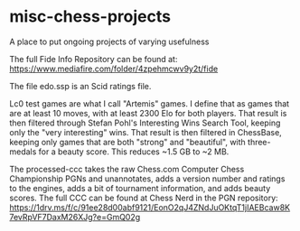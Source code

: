 # misc-chess-projects
 A place to put ongoing projects of varying usefulness

The full Fide Info Repository can be found at: https://www.mediafire.com/folder/4zpehmcwv9y2t/fide

The file edo.ssp is an Scid ratings file.

Lc0 test games are what I call "Artemis" games. I define that as games that are at least 10 moves, with at least 2300 Elo for both players. That result is then filtered through Stefan Pohl's Interesting Wins Search Tool, keeping only the "very interesting" wins. That result is then filtered in ChessBase, keeping only games that are both "strong" and "beautiful", with three-medals for a beauty score. This reduces ~1.5 GB to ~2 MB.

The processed-ccc takes the raw Chess.com Computer Chess Championship PGNs and unannotates, adds a version number and ratings to the engines, adds a bit of tournament information, and adds beauty scores. The full CCC can be found at Chess Nerd in the PGN repository: https://1drv.ms/f/c/91ee28d00abf9121/EonO2qJ4ZNdJuOKtqT1jIAEBcaw8K7evRpVF7DaxM26XJg?e=GmQ02g
